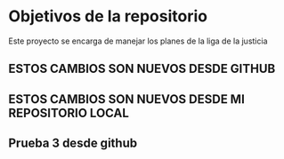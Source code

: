 # Objetivos de la repositorio

Este proyecto se encarga de manejar los planes de la liga de la justicia


## ESTOS CAMBIOS SON NUEVOS DESDE GITHUB
## ESTOS CAMBIOS SON NUEVOS DESDE MI REPOSITORIO LOCAL
## Prueba 3 desde github
